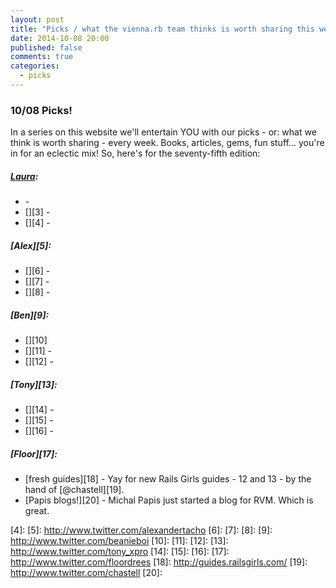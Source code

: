 ```yaml
---
layout: post
title: "Picks / what the vienna.rb team thinks is worth sharing this week"
date: 2014-10-08 20:00
published: false
comments: true
categories:
  - picks
---
```


### 10/08 Picks!

In a series on this website we'll entertain YOU with our picks - or: what we think is worth sharing - every week.
Books, articles, gems, fun stuff... you're in for an eclectic mix! So, here's for the seventy-fifth edition:

##### [Laura][1]:
  - [][2] -
  - [][3] -
  - [][4] -

##### [Alex][5]:
  - [][6] -
  - [][7] -
  - [][8] -  

##### [Ben][9]:
  - [][10]
  - [][11] -  
  - [][12] -

##### [Tony][13]:
  - [][14] -
  - [][15] -
  - [][16] -

##### [Floor][17]:
  - [fresh guides][18] - Yay for new Rails Girls guides - 12 and 13 - by the hand of [@chastell][19].
  - [Papis blogs!][20] - Michal Papis just started a blog for RVM. Which is great.

[1]: http://www.twitter.com/alicetragedy
[2]:
[3]:
[4]:
[5]: http://www.twitter.com/alexandertacho
[6]:
[7]:
[8]:
[9]: http://www.twitter.com/beanieboi
[10]:
[11]:
[12]:
[13]: http://www.twitter.com/tony_xpro
[14]:
[15]:
[16]:
[17]: http://www.twitter.com/floordrees
[18]: http://guides.railsgirls.com/
[19]: http://www.twitter.com/chastell
[20]:
